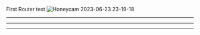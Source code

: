 First Router test
![Honeycam 2023-06-23 23-19-18](https://github.com/siwooJang/Router/assets/88125431/81e2b5ab-89ee-4aef-b915-09125b4f4853)

---
---
---
